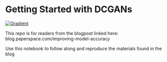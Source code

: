 # Getting Started with DCGANs

[![Gradient](https://assets.paperspace.io/img/gradient-badge.svg)](https://console.paperspace.com/ml-showcase/notebook/re0dhb1aswcn6xz)

This repo is for readers from the blogpost linked here:  
blog.paperspace.com/improving-model-accuracy

Use this notebook to follow along and reproduce the materials found in the blog
